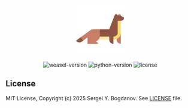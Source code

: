 <h2 align="center">
    <img src="branding/logo/weasel.png" alt="weasel-logo" height="128px" width="128px">
</h2>

<p align="center">
    <img src="https://img.shields.io/badge/version-0.0.0--alpha-green" alt="weasel-version">
    <img src="https://img.shields.io/badge/python-3.13-green" alt="python-version">
    <img src="https://img.shields.io/badge/license-MIT-green" alt="license">
</p>

## License

MIT License, Copyright (c) 2025 Sergei Y. Bogdanov. See [LICENSE][github/license] file.

<!-- --- --- --- --- --- --- --- --- --- --- --- --- --- --- --- --- --- --- --- --- --- --- --- -->

[github/license]: https://github.com/syubogdanov/weasel/tree/main/LICENSE
